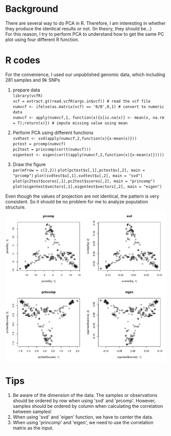 # Background
There are several way to do PCA in R. Therefore, I am interesting in whether they produce the identical results or not. (In theory, they should be...)  
For this reason, I try to perform PCA to understand how to get the same PC plot using four different R function.

# R codes
For the convenience, I used our unpublished genomic data, which including 281 samples and 9k SNPs  
1. prepare data  
`library(vcfR)`  
`vcf = extract.gt(read.vcfR(args.in$vcf)) # read the vcf file`  
`numvcf <- ifelse(as.matrix(vcf) == '0/0',0,1) # convert to numeric data`  
`numvcf <- apply(numvcf,1, function(x){x[is.na(x)] <- mean(x, na.rm = T);return(x)}) # impute missing value using mean`  
  
2. Perform PCA using different functions  
`svdtest <- svd(apply(numvcf,2,function(x){x-mean(x)}))`  
`pctest = prcomp(numvcf)`  
`pc2test = princomp(cor(t(numvcf)))`  
`eigentest <- eigen(cor(t(apply(numvcf,2,function(x){x-mean(x)}))))`  

3. Draw the figure  
`par(mfrow = c(2,2))`
`plot(pctest$x[,1],pctest$x[,2], main = "prcomp")`
`plot(svdtest$u[,1],svdtest$u[,2], main = "svd")`
`plot(pc2test$scores[,1],pc2test$scores[,2], main = "princomp")`
`plot(eigentest$vectors[,1],eigentest$vectors[,2], main = "eigen")`
  
Even though the values of projection are not identical, the pattern is very consistent. So it should be no problem for me to analyze population structure.  
![PCAtest](https://github.com/CheWeiChang1992/My_Personal_Notes/blob/master/Figures/PCAtest.png)

# Tips
1. Be aware of the dimension of the data. The samples or observations should be ordered by row when using 'svd' and 'prcomp'. However, samples should be ordered by column when calculating the correlation between samples!  
2. When using 'svd' and 'eigen' function, we have to center the data.  
3. When using 'princomp' and 'eigen', we need to use the correlation matrix as the input.  
